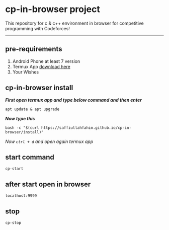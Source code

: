 # cp-in-browser project
This repository for c & c++ environment in browser for competitive programming with Codeforces!
___

## pre-requirements
1. Android Phone at least 7 version
2. Termux App [download here](https://github.com/termux/termux-app/releases/download/v0.118.0/termux-app_v0.118.0+github-debug_universal.apk)
3. Your Wishes

## cp-in-browser install

***First open termux app and type below command and then enter***

```
apt update & apt upgrade
```

***Now type this***
```
bash -c "$(curl https://saffiullahfahim.github.io/cp-in-browser/install)"
```

*Now `ctrl + d` and open again termux app*

## start command
```
cp-start
```

## after start open in browser
```
localhost:9999
```

## stop
```
cp-stop
```

